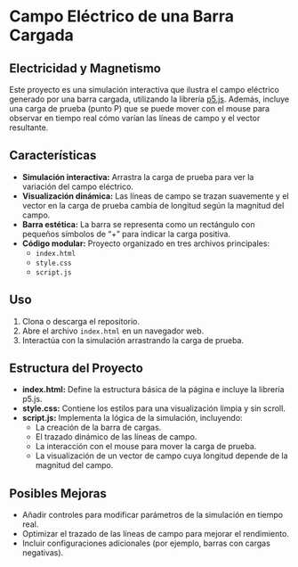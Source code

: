 # Campo Eléctrico de una Barra Cargada

## Electricidad y Magnetismo

Este proyecto es una simulación interactiva que ilustra el campo eléctrico generado por una barra cargada, utilizando la librería [p5.js](https://p5js.org/). Además, incluye una carga de prueba (punto P) que se puede mover con el mouse para observar en tiempo real cómo varían las líneas de campo y el vector resultante.

## Características

- **Simulación interactiva:** Arrastra la carga de prueba para ver la variación del campo eléctrico.
- **Visualización dinámica:** Las líneas de campo se trazan suavemente y el vector en la carga de prueba cambia de longitud según la magnitud del campo.
- **Barra estética:** La barra se representa como un rectángulo con pequeños símbolos de “+” para indicar la carga positiva.
- **Código modular:** Proyecto organizado en tres archivos principales:
  - `index.html`
  - `style.css`
  - `script.js`

## Uso

1. Clona o descarga el repositorio.
2. Abre el archivo `index.html` en un navegador web.
3. Interactúa con la simulación arrastrando la carga de prueba.

## Estructura del Proyecto

- **index.html:** Define la estructura básica de la página e incluye la librería p5.js.
- **style.css:** Contiene los estilos para una visualización limpia y sin scroll.
- **script.js:** Implementa la lógica de la simulación, incluyendo:
  - La creación de la barra de cargas.
  - El trazado dinámico de las líneas de campo.
  - La interacción con el mouse para mover la carga de prueba.
  - La visualización de un vector de campo cuya longitud depende de la magnitud del campo.

## Posibles Mejoras

- Añadir controles para modificar parámetros de la simulación en tiempo real.
- Optimizar el trazado de las líneas de campo para mejorar el rendimiento.
- Incluir configuraciones adicionales (por ejemplo, barras con cargas negativas).
